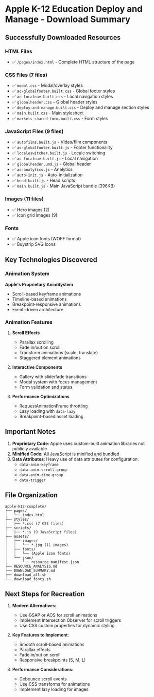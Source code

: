 # Apple K-12 Education Deploy and Manage - Download Summary

## Successfully Downloaded Resources

### HTML Files
- ✅ `/pages/index.html` - Complete HTML structure of the page

### CSS Files (7 files)
- ✅ `modal.css` - Modal/overlay styles
- ✅ `ac-globalfooter.built.css` - Global footer styles
- ✅ `ac-localnav.built.css` - Local navigation styles
- ✅ `globalheader.css` - Global header styles
- ✅ `deploy-and-manage.built.css` - Deploy and manage section styles
- ✅ `main.built.css` - Main stylesheet
- ✅ `markets-shared-form.built.css` - Form styles

### JavaScript Files (9 files)
- ✅ `autofilms.built.js` - Video/film components
- ✅ `ac-globalfooter.built.js` - Footer functionality
- ✅ `localeswitcher.built.js` - Locale switching
- ✅ `ac-localnav.built.js` - Local navigation
- ✅ `globalheader.umd.js` - Global header
- ✅ `ac-analytics.js` - Analytics
- ✅ `auto-init.js` - Auto-initialization
- ✅ `head.built.js` - Head scripts
- ✅ `main.built.js` - Main JavaScript bundle (396KB)

### Images (11 files)
- ✅ Hero images (2)
- ✅ Icon grid images (9)

### Fonts
- ✅ Apple icon fonts (WOFF format)
- ✅ Buystrip SVG icons

## Key Technologies Discovered

### Animation System
**Apple's Proprietary AnimSystem**
- Scroll-based keyframe animations
- Timeline-based animations
- Breakpoint-responsive animations
- Event-driven architecture

### Animation Features
1. **Scroll Effects**
   - Parallax scrolling
   - Fade in/out on scroll
   - Transform animations (scale, translate)
   - Staggered element animations

2. **Interactive Components**
   - Gallery with slide/fade transitions
   - Modal system with focus management
   - Form validation and states

3. **Performance Optimizations**
   - RequestAnimationFrame throttling
   - Lazy loading with `data-lazy`
   - Breakpoint-based asset loading

## Important Notes

1. **Proprietary Code**: Apple uses custom-built animation libraries not publicly available
2. **Minified Code**: All JavaScript is minified and bundled
3. **Data Attributes**: Heavy use of data attributes for configuration:
   - `data-anim-keyframe`
   - `data-anim-scroll-group`
   - `data-anim-time-group`
   - `data-trigger`

## File Organization
```
apple-k12-complete/
├── pages/
│   └── index.html
├── styles/
│   ├── *.css (7 CSS files)
├── scripts/
│   ├── *.js (9 JavaScript files)
├── assets/
│   ├── images/
│   │   └── *.jpg (11 images)
│   ├── fonts/
│   │   └── (Apple icon fonts)
│   └── json/
│       └── resource_manifest.json
├── RESOURCE_ANALYSIS.md
├── DOWNLOAD_SUMMARY.md
├── download_all.sh
└── download_fonts.sh
```

## Next Steps for Recreation

1. **Modern Alternatives**:
   - Use GSAP or AOS for scroll animations
   - Implement Intersection Observer for scroll triggers
   - Use CSS custom properties for dynamic styling

2. **Key Features to Implement**:
   - Smooth scroll-based animations
   - Parallax effects
   - Fade in/out on scroll
   - Responsive breakpoints (S, M, L)

3. **Performance Considerations**:
   - Debounce scroll events
   - Use CSS transforms for animations
   - Implement lazy loading for images